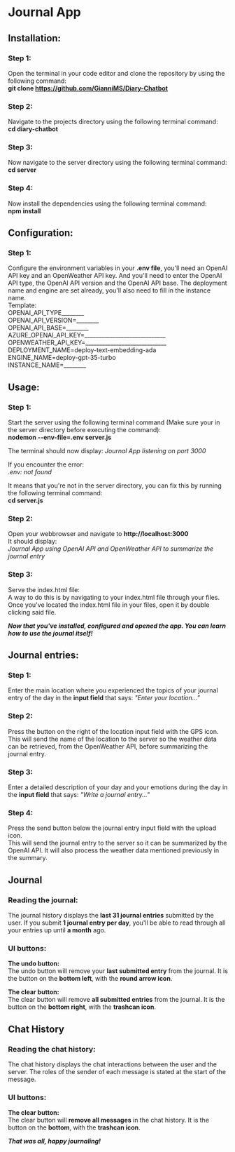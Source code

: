 # Journal App

## Installation: <br>
### Step 1: <br>
Open the terminal in your code editor and clone the repository by using the following command: <br>
**git clone https://github.com/GianniMS/Diary-Chatbot**

### Step 2: <br>
Navigate to the projects directory using the following terminal command: <br>
**cd diary-chatbot**

### Step 3: <br>
Now navigate to the server directory using the following terminal command: <br>
**cd server**

### Step 4: <br>
Now install the dependencies using the following terminal command: <br>
**npm install**

## Configuration: <br>
### Step 1: <br>
Configure the environment variables in your **.env file**, you'll need an OpenAI API key and an OpenWeather API key. And you'll need to enter the OpenAI API type, the OpenAI API version and the OpenAI API base. 
The deployment name and engine are set already, you'll also need to fill in the instance name. <br>
Template: <br> 
OPENAI_API_TYPE________ <br>
OPENAI_API_VERSION=________ <br>
OPENAI_API_BASE=________ <br>
AZURE_OPENAI_API_KEY=_____________________________ <br>
OPENWEATHER_API_KEY=_____________________________ <br>
DEPLOYMENT_NAME=deploy-text-embedding-ada <br>
ENGINE_NAME=deploy-gpt-35-turbo <br>
INSTANCE_NAME=________ <br>

## Usage: <br>
### Step 1: <br>
Start the server using the following terminal command (Make sure your in the server directory before executing the command): <br>
**nodemon --env-file=.env server.js**

The terminal should now display:
_Journal App listening on port 3000_

If you encounter the error: <br>
_.env: not found <br>_

It means that you're not in the server directory, you can fix this by running the following terminal command: <br>
**cd server.js**

### Step 2: <br> 
Open your webbrowser and navigate to **http://localhost:3000** <br>
It should display: <br>
_Journal App using OpenAI API and OpenWeather API to summarize the journal entry_

### Step 3: <br>
Serve the index.html file: <br>
A way to do this is by navigating to your index.html file through your files. Once you've located the index.html file in your files, open it by double clicking said file.

***Now that you've installed, configured and opened the app. You can learn how to use the journal itself!***

## Journal entries: <br>
### Step 1: <br>
Enter the main location where you experienced the topics of your journal entry of the day in the **input field** that says: _"Enter your location..."_ <br>

### Step 2: <br>
Press the button on the right of the location input field with the GPS icon. <br>
This will send the name of the location to the server so the weather data can be retrieved, from the OpenWeather API, before summarizing the journal entry.

### Step 3: <br>
Enter a detailed description of your day and your emotions during the day in the **input field** that says: _"Write a journal entry..."_ <br>

### Step 4: <br>
Press the send button below the journal entry input field with the upload icon. <br>
This will send the journal entry to the server so it can be summarized by the OpenAI API. It will also process the weather data mentioned previously in the summary.

## Journal
### Reading the journal: <br>
The journal history displays the **last 31 journal entries** submitted by the user. If you submit **1 journal entry per day**, you'll be able to read through all your entries up until **a month** ago.

### UI buttons: <br>
**The undo button: <br>**
The undo button will remove your **last submitted entry** from the journal. It is the button on the **bottom left**, with the **round arrow icon**.

**The clear button: <br>**
The clear button will remove **all submitted entries** from the journal. It is the button on the **bottom right**, with the **trashcan icon**.

## Chat History
### Reading the chat history: <br>
The chat history displays the chat interactions between the user and the server. The roles of the sender of each message is stated at the start of the message.

### UI buttons: <br>
**The clear button: <br>**
The clear button will **remove all messages** in the chat history. It is the button on the **bottom**, with the **trashcan icon**.

***That was all, happy journaling!***
